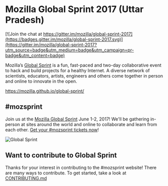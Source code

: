 # Mozilla Global Sprint 2017 (Uttar Pradesh)

[![Join the chat at https://gitter.im/mozilla/global-sprint-2017](https://badges.gitter.im/mozilla/global-sprint-2017.svg)](https://gitter.im/mozilla/global-sprint-2017?utm_source=badge&utm_medium=badge&utm_campaign=pr-badge&utm_content=badge)

Mozilla’s [Global Sprint](https://mozilla.github.io/global-sprint/) is a fun, fast-paced and two-day collaborative event to hack and build projects for a healthy Internet. A diverse network of scientists, educators, artists, engineers and others come together in person and online to innovate in the open.

https://mozilla.github.io/global-sprint/

## #mozsprint

Join us at the [Mozilla Global Sprint](http://mozilla.github.io/global-sprint/) June 1-2, 2017! We'll be gathering in-person at sites around the world and online to collaborate and learn from each other. [Get your #mozsprint tickets now](http://mozilla.github.io/global-sprint/)!

![Global Sprint](https://cloud.githubusercontent.com/assets/617994/24632585/b2b07dcc-1892-11e7-91cf-f9e473187cf7.png)

## Want to contribute to Global Sprint

Thanks for your interest in contributing to the #mozsprint website! There are many ways to contribute. To get started, take a look at [CONTRIBUTING.md](CONTRIBUTING.md)
